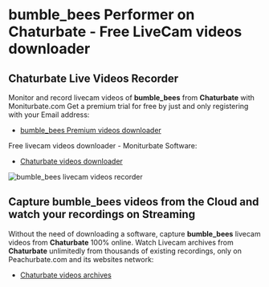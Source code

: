 # bumble_bees Performer on Chaturbate - Free LiveCam videos downloader

## Chaturbate Live Videos Recorder

Monitor and record livecam videos of **bumble_bees** from **Chaturbate** with Moniturbate.com
Get a premium trial for free by just and only registering with your Email address:
* [bumble_bees Premium videos downloader](https://moniturbate.com/request-demo-licence-key.html)

Free livecam videos downloader - Moniturbate Software:
* [Chaturbate videos downloader](https://moniturbate.com/moniturbate-download-software.html)

![bumble_bees livecam videos recorder](https://peachurnet.com/templates/moniturbate-software.png)


## Capture bumble_bees videos from the Cloud and watch your recordings on Streaming

Without the need of downloading a software, capture **bumble_bees** livecam videos from **Chaturbate** 100% online.
Watch Livecam archives from **Chaturbate** unlimitedly from thousands of existing recordings, only on Peachurbate.com and its websites network:
* [Chaturbate videos archives](https://peachurnet.com/)